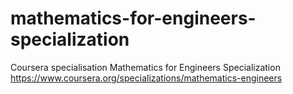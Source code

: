 # mathematics-for-engineers-specialization
Coursera specialisation Mathematics for Engineers Specialization https://www.coursera.org/specializations/mathematics-engineers